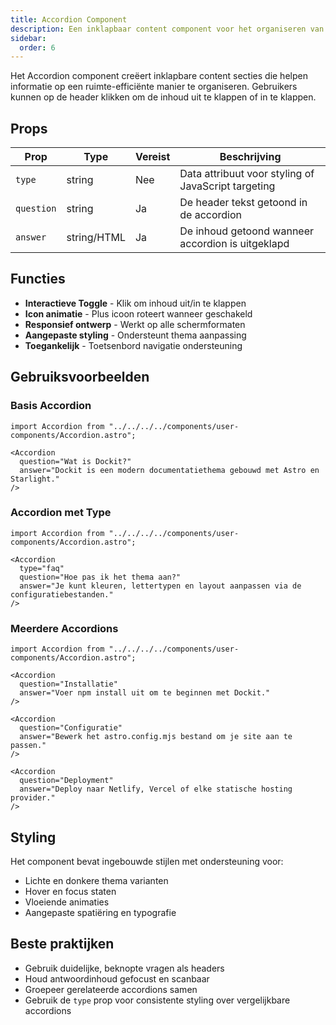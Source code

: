 ```yaml
---
title: Accordion Component
description: Een inklapbaar content component voor het organiseren van informatie in uitklapbare secties.
sidebar:
  order: 6
---
```


Het Accordion component creëert inklapbare content secties die helpen informatie op een ruimte-efficiënte manier te organiseren. Gebruikers kunnen op de header klikken om de inhoud uit te klappen of in te klappen.

## Props

| Prop | Type | Vereist | Beschrijving |
|------|------|----------|-------------|
| `type` | string | Nee | Data attribuut voor styling of JavaScript targeting |
| `question` | string | Ja | De header tekst getoond in de accordion |
| `answer` | string/HTML | Ja | De inhoud getoond wanneer accordion is uitgeklapd |

## Functies

- **Interactieve Toggle** - Klik om inhoud uit/in te klappen
- **Icon animatie** - Plus icoon roteert wanneer geschakeld
- **Responsief ontwerp** - Werkt op alle schermformaten
- **Aangepaste styling** - Ondersteunt thema aanpassing
- **Toegankelijk** - Toetsenbord navigatie ondersteuning

## Gebruiksvoorbeelden

### Basis Accordion
```mdx
import Accordion from "../../../../components/user-components/Accordion.astro";

<Accordion 
  question="Wat is Dockit?" 
  answer="Dockit is een modern documentatiethema gebouwd met Astro en Starlight." 
/>
```

### Accordion met Type
```mdx
import Accordion from "../../../../components/user-components/Accordion.astro";

<Accordion 
  type="faq"
  question="Hoe pas ik het thema aan?" 
  answer="Je kunt kleuren, lettertypen en layout aanpassen via de configuratiebestanden." 
/>
```

### Meerdere Accordions
```mdx
import Accordion from "../../../../components/user-components/Accordion.astro";

<Accordion 
  question="Installatie" 
  answer="Voer npm install uit om te beginnen met Dockit." 
/>

<Accordion 
  question="Configuratie" 
  answer="Bewerk het astro.config.mjs bestand om je site aan te passen." 
/>

<Accordion 
  question="Deployment" 
  answer="Deploy naar Netlify, Vercel of elke statische hosting provider." 
/>
```

## Styling

Het component bevat ingebouwde stijlen met ondersteuning voor:
- Lichte en donkere thema varianten
- Hover en focus staten
- Vloeiende animaties
- Aangepaste spatiëring en typografie

## Beste praktijken

- Gebruik duidelijke, beknopte vragen als headers
- Houd antwoordinhoud gefocust en scanbaar
- Groepeer gerelateerde accordions samen
- Gebruik de `type` prop voor consistente styling over vergelijkbare accordions